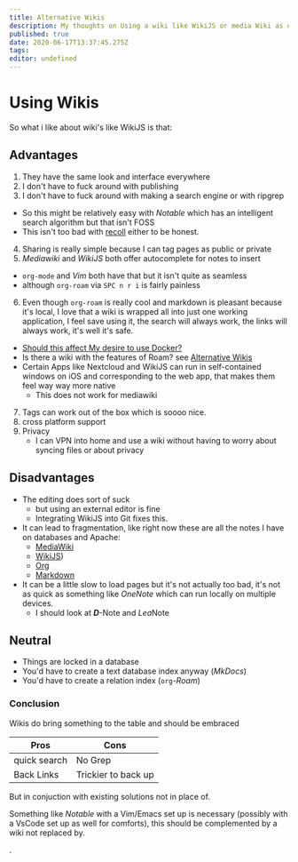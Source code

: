```yaml
---
title: Alternative Wikis
description: My thoughts on Using a wiki like WikiJS or media Wiki as opposed to or in conjuction to org-roam/org-deft and markdown.
published: true
date: 2020-06-17T13:37:45.275Z
tags: 
editor: undefined
---
```


# Using Wikis
So what i like about wiki's like WikiJS is that:

## Advantages

1. They have the same look and interface everywhere
2. I don't have to fuck around with publishing
3. I don't have to fuck around with making a search engine or with ripgrep
  + So this might be relatively easy with *Notable* which has an intelligent search algorithm but that isn't FOSS
  + This isn't too bad with [recoll](https://www.lesbonscomptes.com/recoll/) either to be honest.
 4. Sharing is really simple because I can tag pages as public or private
 5. *Mediawiki* and *WikiJS* both offer autocomplete for notes to insert
   + `org-mode` and *Vim* both have that but it isn't quite as seamless
   + although `org-roam` via `SPC n r i` is fairly painless
6. Even though `org-roam` is really cool and markdown is pleasant because it's local, I love that a wiki is wrapped all into just one working application, I feel save using it, the search will always work, the links will always work, it's well it's safe.
  + [Should this affect My desire to use Docker?](/home/IsDockertooSlow)
  + Is there a wiki with the features of Roam? see [Alternative Wikis](NoteTaking/Alternative-Wikis)
  + Certain Apps like Nextcloud and WikiJS can run in self-contained windows on iOS and corresponding to the web app, that makes them feel way way more native
    + This does not work for mediawiki
7. Tags can work out of the box which is soooo nice.  
8. cross platform support
9. Privacy
	+ I can VPN into home and use a wiki without having to worry about syncing files or about privacy 

 
 ## Disadvantages
 + The editing does sort of suck
   + but using an external editor is fine
   + Integrating WikiJS into Git fixes this.
 + It can lead to fragmentation, like right now these are all the notes I have on databases and Apache:
   + [MediaWiki](http://ryansnotes.org/mediawiki/index.php/Exporting)
   + [WikiJS](/home/todo/Apache-Server))
   + [Org](https://ryansnotes.org/Org/roam/20200514132606-apache2.html)
   + [Markdown](http://ryansnotes.org/MD/Document%20Authoring/Hosting_Server.html)
 + It can be a little slow to load pages but it's not actually too bad, it's not as quick as something like *OneNote* which can run locally on multiple devices.
   + I should look at **_D_**-Note and <i>Lea</i>Note

## Neutral
+ Things are locked in a database
+ You'd have to create a text database index anyway (*MkDocs*)
+ You'd have to create a relation index (`org`-*Roam*)



### Conclusion
Wikis do bring something to the table and should be embraced


| Pros         | Cons                |
|--------------|---------------------|
| quick search | No Grep             |
| Back Links   | Trickier to back up |


But in conjuction with existing solutions not in place of.

Something like *Notable* with a Vim/Emacs set up is necessary (possibly with a VsCode set up as well for comforts), this should be complemented by a wiki not replaced by.











.